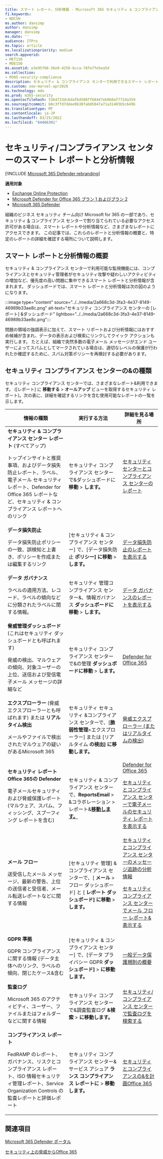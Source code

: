 ```yaml
---
title: スマート レポート、分析情報 - Microsoft 365 セキュリティ & コンプライアンス センター
f1.keywords:
- NOCSH
ms.author: dansimp
author: dansimp
manager: dansimp
ms.date: ''
audience: ITPro
ms.topic: article
ms.localizationpriority: medium
search.appverid:
- MET150
- MOE150
ms.assetid: e3e95f68-36e9-4256-bcca-78fe7fe5ea5d
ms.collection:
- M365-security-compliance
description: セキュリティ & コンプライアンス センターで利用できるスマート レポートと分析情報、およびそれらを使用してデータを表示および探索し、迅速なアクションを実行する方法について学習します。
ms.custom: seo-marvel-apr2020
ms.technology: mdo
ms.prod: m365-security
ms.openlocfilehash: 5364733dc6dafb4508ff68447eb0b8af772da359
ms.sourcegitcommit: b0c3ffd7ddee9b30fab85047a71a31483b5c649b
ms.translationtype: MT
ms.contentlocale: ja-JP
ms.lasthandoff: 03/25/2022
ms.locfileid: "64466391"
---
```

# <a name="smart-reports-and-insights-in-the-security--compliance-center"></a>セキュリティ/コンプライアンス センターのスマート レポートと分析情報

[!INCLUDE [Microsoft 365 Defender rebranding](../includes/microsoft-defender-for-office.md)]

**適用対象**
- [Exchange Online Protection](exchange-online-protection-overview.md)
- [Microsoft Defender for Office 365 プラン 1 およびプラン 2](defender-for-office-365.md)
- [Microsoft 365 Defender](../defender/microsoft-365-defender.md)

組織のビジネス セキュリティ チーム向け Microsoft for 365 の一部であり、セキュリティ [&](permissions-in-the-security-and-compliance-center.md) コンプライアンス センターで割り当てられている必要なアクセス許可がある場合は、スマート レポートや分析情報など、さまざまなレポートにアクセスできます。 この記事では、これらのレポートと分析情報の概要と、特定のレポートの詳細を確認する場所について説明します。

## <a name="smart-reports-and-insights-overview"></a>スマート レポートと分析情報の概要

セキュリティ & コンプライアンス センターで利用可能な監視機能には、コンプライアンスとセキュリティ管理者がセキュリティ攻撃や疑わしいアクティビティの増加など、優先度の高い問題に集中できるスマート レポートと分析情報が含まれます。 ダッシュボードでは、スマート レポートと分析情報は次の図のようになります。

:::image type="content" source="../../media/2a668c3d-3fa3-4e37-8149-46989b33ae8c.png" alt-text="セキュリティ コンプライアンス センターの [レポート] &ダッシュボード" lightbox="../../media/2a668c3d-3fa3-4e37-8149-46989b33ae8c.png":::

問題の領域の強調表示に加えて、スマート リポートおよび分析情報にはおすすめ候補が含まれ、データの表示および検索にリンクしてクイック アクションも実行します。 たとえば、組織で突然多数の電子メール メッセージがエンド ユーザーによってスパムとしてマークされている場合は、適切なレベルの保護が行われたか確認するために、スパム対策ポリシーを再検討する必要があります。

## <a name="types-of-reports-in-the-security--compliance-center"></a>セキュリティ コンプライアンス センターの&の種類

セキュリティ コンプライアンス センターでは、さまざまなレポート&利用できます。 ([レポート] に **移動する** > **オールアップ** ビューを取得するセキュリティ レポート)。次の表に、詳細を確認するリンクを含む使用可能なレポートの一覧を示します。

|情報の種類|実行する方法|詳細を見る場所|
|---|---|---|
|**セキュリティ & コンプライアンス センター レポート** (すべてアップ) <p> トップインサイトと推奨事項、およびデータ損失防止レポート、ラベル、電子メール セキュリティ レポート、Defender for Office 365 レポートなど、セキュリティ & コンプライアンス レポートへのリンク|セキュリティ コンプライアンス センターで&ダッシュボードに **移動** \> **します。**|[セキュリティ センターとコンプライアンス センターのレポート](../../compliance/reports-in-security-and-compliance.md)|
|**データ損失防止** <p> データ損失防止ポリシーの一致、誤検知と上書き、ポリシーを作成または編集するリンク|[セキュリティ & コンプライアンス センター] で、[データ損失防止 **ポリシー] に移動** \> **します。**|[データ損失防止のレポートを表示する](../../compliance/view-the-dlp-reports.md)|
|**データ ガバナンス** <p> ラベルの適用方法、レコード、ラベルの傾向などに分類されたラベルに関する情報。|セキュリティ 管理コンプライアンス センター&、情報ガバナンス **ダッシュボードに移動** \> **します。**|[データ ガバナンスのレポートを表示する](../../compliance/view-the-data-governance-reports.md)|
|**脅威管理ダッシュボード** (これはセキュリティ ダッシュボードとも呼ばれます) <p> 脅威の検出、マルウェアの傾向、対象ユーザーの上位、送信および受信電子メール メッセージの詳細など|セキュリティ コンプライアンス センターで&の管理 **ダッシュボードに移動** \> **します。**|[Defender for Office 365](view-reports-for-mdo.md)|
|**エクスプローラー** (脅威エクスプローラーとも呼ばれます) または **リアルタイム検出** <p> メールやファイルで検出されたマルウェアの疑いがあるMicrosoft 365|セキュリティ セキュリティ &コンプライアンス センターで、[**脆弱性管理**\>エクスプローラー] または [リアルタイム **の検出] に移動します。** <br> |[脅威エクスプローラー (またはリアルタイムの検出)](threat-explorer.md)|
|**セキュリティ レポートOffice 365の Defender** <p> 電子メールセキュリティおよび脅威保護レポート (マルウェア、スパム、フィッシング、スプーフィング レポートを含む)|セキュリティ & コンプライアンス センターで、**ReportsEmail** >  &コラボレーション  >  レポート&**[移動します。](https://security.microsoft.com/emailandcollabreport)**|[Defender for Office 365](view-reports-for-mdo.md) <p> [セキュリティとコンプライアンス センターで電子メールのセキュリティ レポートを表示する](view-email-security-reports.md)|
|**メール フロー** <p> 送受信したメール メッセージ、最新の警告、上位の送信者と受信者、メール転送レポートなどに関する情報|[セキュリティ 管理] &コンプライアンス センターで、[ **メール** \> フロー ダッシュボード] と [ **レポート ダッシュボード]** **に移動** \> **します。**|[セキュリティとコンプライアンス センターのメッセージ追跡の分析情報](mail-flow-insights-v2.md) <p> [セキュリティ コンプライアンス センターでメール フロー レポート&表示する](view-mail-flow-reports.md)|
|**GDPR 準拠** <p> GDPR コンプライアンスに関する情報 (データ主体へのリンク、ラベルの傾向、閉じたケース&含む|[セキュリティ & コンプライアンス センター] で、[データ プライバシー GDPR **ダッシュボード]** \> **に移動します。**|[一般データ保護規則の概要](/compliance/regulatory/gdpr)|
|**監査ログ** <p> Microsoft 365 のアクティビティ、ユーザー、ファイルまたはフォルダーなどに関する情報|セキュリティ コンプライアンス センターで&調査監査ログ **&検索** \> **に移動します。**|[セキュリティ/コンプライアンス センターで監査ログを検索する](../../compliance/search-the-audit-log-in-security-and-compliance.md)|
|**コンプライアンス レポート** <p> FedRAMP のレポート、ガバナンス、リスクとコンプライアンス レポート、ISO 情報セキュリティ管理レポート、Service Organization Controls の監査レポートと評価レポート|セキュリティ コンプライアンス センター&サービス アシュア **ランス コンプライアンス レポートに** \> **移動します。**|[セキュリティとコンプライアンスの&を計画Office 365](../../compliance/plan-for-security-and-compliance.md)|

## <a name="related-topics"></a>関連項目

[Microsoft 365 Defender ポータル](../defender/microsoft-365-defender.md#the-microsoft-365-defender-portal)

[セキュリティ上の脅威からOffice 365](protect-against-threats.md)
